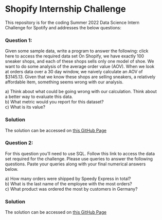 # Shopify Internship Challenge
 
This repository is for the coding Summer 2022 Data Science Intern Challenge for Spotify and addresses the below questions:

### Question 1:
Given some sample data, write a program to answer the following: click here to access the required data set
On Shopify, we have exactly 100 sneaker shops, and each of these shops sells only one model of shoe. We want to do some analysis of the average order value (AOV). When we look at orders data over a 30 day window, we naively calculate an AOV of $3145.13. Given that we know these shops are selling sneakers, a relatively affordable item, something seems wrong with our analysis. 

a) Think about what could be going wrong with our calculation. Think about a better way to evaluate this data. <br />
b) What metric would you report for this dataset?<br />
c) What is its value?

### Solution 
The solution can be accessed on [this GitHub Page](https://github.com/trishh088/Shopify-Internship-Challenge/blob/main/shopify-challenge-code.pdf)

### Question 2: 
For this question you’ll need to use SQL. Follow this link to access the data set required for the challenge. Please use queries to answer the following questions. Paste your queries along with your final numerical answers below.

a) How many orders were shipped by Speedy Express in total?<br />
b) What is the last name of the employee with the most orders?<br />
c) What product was ordered the most by customers in Germany?

### Solution 
The solution can be accessed on [this GitHub Page](https://github.com/trishh088/Shopify-Internship-Challenge/blob/main/Shopify%20sql%20challenge.docx)
